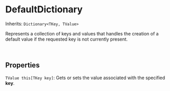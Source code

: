 # DefaultDictionary

Inherits: `Dictionary<TKey, TValue>`

Represents a collection of keys and values that handles the creation of a default value if the requested key is not currently present.

<br>

## Properties

`TValue this[TKey key]`: Gets or sets the value associated with the specified **key**.
